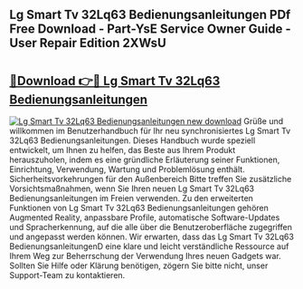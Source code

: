 ## Lg Smart Tv 32Lq63 Bedienungsanleitungen PDf Free Download - Part-YsE Service Owner Guide - User Repair Edition 2XWsU

# <h2><a href="http://df1rkgr.blite.top/?on=Lg+Smart+Tv+32Lq63+Bedienungsanleitungen">🔗Download 👉🔴 Lg Smart Tv 32Lq63 Bedienungsanleitungen</a></h2>

[![Lg Smart Tv 32Lq63 Bedienungsanleitungen new download](https://i.imgur.com/lujVjoI.png)](http://df1rkgr.blite.top/?on=Lg+Smart+Tv+32Lq63+Bedienungsanleitungen)
Grüße und willkommen im Benutzerhandbuch für Ihr neu synchronisiertes Lg Smart Tv 32Lq63 Bedienungsanleitungen. Dieses Handbuch wurde speziell entwickelt, um Ihnen zu helfen, das Beste aus Ihrem Produkt herauszuholen, indem es eine gründliche Erläuterung seiner Funktionen, Einrichtung, Verwendung, Wartung und Problemlösung enthält. Sicherheitsvorkehrungen für den Außenbereich Bitte treffen Sie zusätzliche Vorsichtsmaßnahmen, wenn Sie Ihren neuen Lg Smart Tv 32Lq63 Bedienungsanleitungen im Freien verwenden. Zu den erweiterten Funktionen von Lg Smart Tv 32Lq63 Bedienungsanleitungen gehören Augmented Reality, anpassbare Profile, automatische Software-Updates und Spracherkennung, auf die alle über die Benutzeroberfläche zugegriffen und angepasst werden können. Wir erwarten, dass das Lg Smart Tv 32Lq63 BedienungsanleitungenD eine klare und leicht verständliche Ressource auf Ihrem Weg zur Beherrschung der Verwendung Ihres neuen Gadgets war. Sollten Sie Hilfe oder Klärung benötigen, zögern Sie bitte nicht, unser Support-Team zu kontaktieren.
